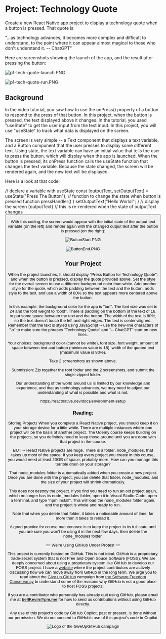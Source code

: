 # Project: Technology Quote

Create a new React Native app project to display a technology quote when a button is pressed. That quote is: 

"...as technology advances, it becomes more complex and difficult to understand, to the point where it can appear almost magical to those who don't understand it. -- ChatGPT"

Here are screenshots showing the launch of the app, and the result after pressing the button:

![p1-tech-quote-launch.PNG](https://github.com/bell-kevin/technologyQuote/blob/main/readMePictures/p1-tech-quote-launch.PNG)

![p1-tech-quote-run.PNG](https://github.com/bell-kevin/technologyQuote/blob/main/readMePictures/p1-tech-quote-run.png)

## Background

In the video tutorial, you saw how to use the onPress() property of a button to respond to the press of that button. In this project, when the button is pressed, the text displayed above it changes. In the tutorial, you used "useState" to get the user input from the text input. In this project, you will use "useState" to track what data is displayed on the screen. 

The screen is very simple -- a Text component that displays a text variable, and a Button component that the user presses to display some different text. Using state, the text variable can have an initial value that tells the user to press the button, which will display when the app is launched. When the button is pressed, its onPress function calls the useState function that changes the text variable. Because the state changed, the screen will be rendered again, and the new text will be displayed.

Here is a look at that code:

   // declare a variable with useState
   const [outputText, setOutputText] = useState("Press The Button");
   // function to change the state when button is pressed
   function pressHandler() {
   setOutputText("Hello World!";
   }
   // display the screen
   <Text>{outputText}</Text>  // this is re-rendered when the state of outputText changes
   <Button title="Display Text" onPress={pressHandler} />

With this coding, the screen would appear with the initial state of the output text variable (on the left) and render again with the changed output text after the button is pressed (on the right):

![ButtonStart.PNG](https://github.com/bell-kevin/technologyQuote/blob/main/readMePictures/ButtonStart.PNG)     

![ButtonEnd.PNG](https://github.com/bell-kevin/technologyQuote/blob/main/readMePictures/ButtonEnd.PNG)

## Your Project

When the project launches, It should display "Press Button for Technology Quote", and when the button is pressed, display the quote provided above. Set the style for the overall screen to use a different background color than white. Add another style for the quote, which adds padding between the text and the button, adds style to the text, and use a width of 80% so the text appears more centered above the button. 

In this example, the background color for the app is "tan".  The font size was set to 24 and the font weight to "bold". There is padding on the bottom of the text of 18, to put some space between the text and the button. The width of the text is 80%, so the text doesn't touch the left and right edges. The text is center-aligned. Remember that the text is styled using JavaScript -- use the new-line characters of "\n" to make sure the phrases "Technology Quote" and "-- ChatGPT" start on new lines.

Your choices: background color (cannot be white), font size, font weight, amount of space between text and button (minimum value is 18), width of the quoted text (maximum value is 80%).

Take 2 screenshots as shown above.

Submission: Zip together the root folder and the 2 screenshots, and submit the single zipped folder.

Our understanding of the world around us is limited by our knowledge and experience, and that as technology advances, we may need to adjust our understanding of what is possible and what is not.

https://reactnative.dev/docs/environment-setup

### Reading: 

Storing Projects When you complete a React Native project, you should keep it on your storage device for a little while. There are multiple instances where one project will be the basis of another project. The Udemy course keeps building on the projects, so you definitely need to keep those around until you are done with that project in the course.

BUT -- React Native projects are huge. There is a folder, node_modules, that takes up most of the space. If you keep every project you create in this course, you would need at least 20GB of space, probably more. How can you manage this terrible drain on your storage?

That node_modules folder is automatically added when you create a new project. Once you are done with the project, you can delete that folder, node_modules, and the size of your project will shrink dramatically.

This does not destroy the project. If you find you need to run an old project again, which no longer has its node_modules folder, open it in Visual Studio Code, open a terminal, and type "npm install". This will load the node_modules folder again, and the project is whole and ready to run.

Note that when you delete that folder, it takes a noticeable amount of time, far more than it takes to reload it.

A good practice for course maintenance is to keep the project in its full state until you are sure you won't be using it in the next few days, then delete the node_modules folder.

== We're Using GitHub Under Protest ==

This project is currently hosted on GitHub.  This is not ideal; GitHub is a
proprietary, trade-secret system that is not Free and Open Souce Software
(FOSS).  We are deeply concerned about using a proprietary system like GitHub
to develop our FOSS project. I have a [website](https://bellKevin.me) where the
project contributors are actively discussing how we can move away from GitHub
in the long term.  We urge you to read about the [Give up GitHub](https://GiveUpGitHub.org) campaign 
from [the Software Freedom Conservancy](https://sfconservancy.org) to understand some of the reasons why GitHub is not 
a good place to host FOSS projects.

If you are a contributor who personally has already quit using GitHub, please
email me at **bellKevin@pm.me** for how to send us contributions without
using GitHub directly.

Any use of this project's code by GitHub Copilot, past or present, is done
without our permission.  We do not consent to GitHub's use of this project's
code in Copilot.

![Logo of the GiveUpGitHub campaign](https://sfconservancy.org/img/GiveUpGitHub.png)
